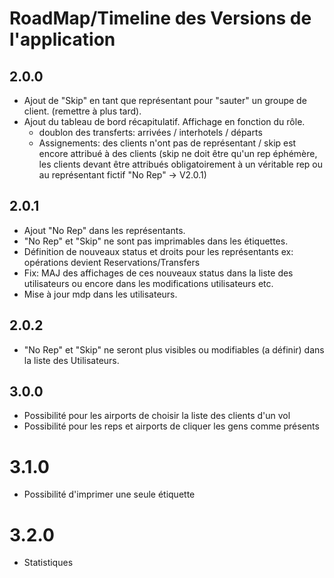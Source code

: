 # RoadMap/Timeline des Versions de l'application

## 2.0.0
- Ajout de "Skip" en tant que représentant pour "sauter" un groupe de client. (remettre à plus tard).
- Ajout du tableau de bord récapitulatif. Affichage en fonction du rôle.
    - doublon des transferts: arrivées / interhotels / départs
    - Assignements: des clients n'ont pas de représentant / skip est encore attribué à des clients (skip ne doit être qu'un rep éphémère, les clients devant être attribués obligatoirement à un véritable rep ou au représentant fictif "No Rep" -> V2.0.1) 


## 2.0.1
- Ajout "No Rep" dans les représentants. 
- "No Rep" et "Skip" ne sont pas imprimables dans les étiquettes. 
- Définition de nouveaux status et droits pour les représentants ex: opérations devient Reservations/Transfers 
- Fix: MAJ des affichages de ces nouveaux status dans la liste des utilisateurs ou encore dans les modifications utilisateurs etc.
- Mise à jour mdp dans les utilisateurs.

## 2.0.2
- "No Rep" et "Skip" ne seront plus visibles ou modifiables (a définir) dans la liste des Utilisateurs.

## 3.0.0
 - Possibilité pour les airports de choisir la liste des clients d'un vol 
 - Possibilité pour les reps et airports de cliquer les gens comme présents

# 3.1.0
 - Possibilité d'imprimer une seule étiquette

# 3.2.0
 - Statistiques
 